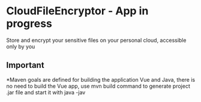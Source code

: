# CloudFileEncryptor - App in progress 
Store and encrypt your sensitive files on your personal cloud, accessible only by you

## Important
*Maven goals are defined for building the application Vue and Java, there is no need to build the Vue app, use mvn build command to generate project .jar file and start it with java -jav <project>
